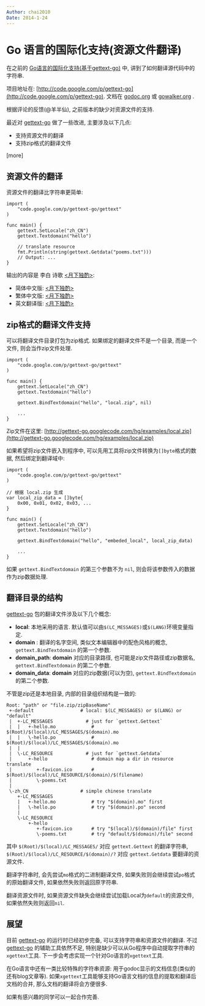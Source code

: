 ```yaml
---
Author: chai2010
Date: 2014-1-24
---
```


# Go 语言的国际化支持(资源文件翻译)

在之前的 [Go语言的国际化支持(基于gettext-go)](http://my.oschina.net/chai2010/blog/190914) 中, 讲到了如何翻译源代码中的字符串.

项目地址在: [http://code.google.com/p/gettext-go](http://code.google.com/p/gettext-go). 文档在 [godoc.org](http://godoc.org/code.google.com/p/gettext-go/gettext) 或 [gowalker.org](http://gowalker.org/code.google.com/p/gettext-go/gettext) .

根据评论的反馈(@羊半仙), 之前版本的缺少对资源文件的支持.

最近对 [gettext-go](http://code.google.com/p/gettext-go) 做了一些改进, 主要涉及以下几点:

- 支持资源文件的翻译
- 支持zip格式的翻译文件

[more]


## 资源文件的翻译

资源文件的翻译比字符串更简单:

	import (
		"code.google.com/p/gettext-go/gettext"
	)
	
	func main() {
		gettext.SetLocale("zh_CN")
		gettext.Textdomain("hello")
	
		// translate resource
		fmt.Println(string(gettext.Getdata("poems.txt")))
		// Output: ...
	}

输出的内容是 李白 诗歌 [<月下独酌>](http://code.google.com/p/gettext-go/source/browse/examples/local/zh_CN/LC_RESOURCE/hello/poems.txt):

- 简体中文版: [<月下独酌>](http://code.google.com/p/gettext-go/source/browse/examples/local/zh_CN/LC_RESOURCE/hello/poems.txt)
- 繁体中文版: [<月下独酌>](http://code.google.com/p/gettext-go/source/browse/examples/local/zh_TW/LC_RESOURCE/hello/poems.txt)
- 英文翻译版: [<月下独酌>](http://code.google.com/p/gettext-go/source/browse/examples/local/default/LC_RESOURCE/hello/poems.txt)

## zip格式的翻译文件支持

可以将翻译文件目录打包为zip格式. 如果绑定的翻译文件不是一个目录, 而是一个文件, 则会当作zip文件处理.

	import (
		"code.google.com/p/gettext-go/gettext"
	)
	
	func main() {
		gettext.SetLocale("zh_CN")
		gettext.Textdomain("hello")
	
		gettext.BindTextdomain("hello", "local.zip", nil)
	
		...
	}

Zip文件在这里: [http://gettext-go.googlecode.com/hg/examples/local.zip](http://gettext-go.googlecode.com/hg/examples/local.zip)

如果希望将zip文件嵌入到程序中, 可以先用工具将zip文件转换为`[]byte`格式的数据, 然后绑定到翻译域中:


	import (
		"code.google.com/p/gettext-go/gettext"
	)

	// 根据 local.zip 生成
	var local_zip_data = []byte{
		0x00, 0x01, 0x02, 0x03, ...
	}
	
	func main() {
		gettext.SetLocale("zh_CN")
		gettext.Textdomain("hello")
	
		gettext.BindTextdomain("hello", "embeded_local", local_zip_data)
	
		...
	}

如果 `gettext.BindTextdomain` 的第三个参数不为 `nil`, 则会将该参数传入的数据作为zip数据处理.

## 翻译目录的结构

[gettext-go](http://code.google.com/p/gettext-go) 包的翻译文件涉及以下几个概念:

- **local**: 本地采用的语言. 默认值可以由`$(LC_MESSAGES)`或`$(LANG)`环境变量指定.
- **domain** : 翻译的名字空间, 类似文本编辑器中的配色风格的概念,  `gettext.BindTextdomain` 的第一个参数.
- **domain_path**: **domain** 对应的目录路径, 也可能是zip文件路径或zip数据名,  `gettext.BindTextdomain` 的第二个参数.
- **domain_data**: **domain** 对应的zip数据(可以为空), `gettext.BindTextdomain` 的第二个参数.

不管是zip还是本地目录, 内部的目录组织结构是一致的:

	Root: "path" or "file.zip/zipBaseName"
	 +-default                 # local: $(LC_MESSAGES) or $(LANG) or "default"
	 |  +-LC_MESSAGES            # just for `gettext.Gettext`
	 |  |   +-hello.mo             # $(Root)/$(local)/LC_MESSAGES/$(domain).mo
	 |  |   \-hello.po             # $(Root)/$(local)/LC_MESSAGES/$(domain).mo
	 |  |
	 |  \-LC_RESOURCE            # just for `gettext.Getdata`
	 |      +-hello                # domain map a dir in resource translate
	 |         +-favicon.ico       # $(Root)/$(local)/LC_RESOURCE/$(domain)/$(filename)
	 |         \-poems.txt
	 |
	 \-zh_CN                   # simple chinese translate
	    +-LC_MESSAGES
	    |   +-hello.mo             # try "$(domain).mo" first
	    |   \-hello.po             # try "$(domain).po" second
	    |
	    \-LC_RESOURCE
	        +-hello
	           +-favicon.ico       # try "$(local)/$(domain)/file" first
	           \-poems.txt         # try "default/$(domain)/file" second

其中 `$(Root)/$(local)/LC_MESSAGES/` 对应 `gettext.Gettext` 的翻译字符串, `$(Root)/$(local)/LC_RESOURCE/$(domain)/?` 对应 `gettext.Getdata` 要翻译的资源文件.

翻译字符串时, 会先尝试`mo`格式的二进制翻译文件, 如果失败则会继续尝试`po`格式的原始翻译文件, 如果依然失败则返回原字符串.

翻译资源文件时, 如果资源文件缺失会继续尝试加载Local为`default`的资源文件, 如果依然失败则返回`nil`.

## 展望

目前 [gettext-go](http://code.google.com/p/gettext-go) 的运行时已经初步完备, 可以支持字符串和资源文件的翻译. 不过 [gettext-go](http://code.google.com/p/gettext-go) 的辅助工具依然不足, 特别是缺少可以从Go程序中自动提取字符串的`xgettext`工具. 下一步会考虑实现一个针对Go语言的`xgettext`工具.

在Go语言中还有一类比较特殊的字符串资源: 用于godoc显示的文档信息(类似的还有blog文章等). 如果`xgettext`工具能够支持Go语言文档的信息的提取和翻译后文档的合并, 那么文档的翻译将会方便很多.

如果有感兴趣的同学可以一起合作完善.
